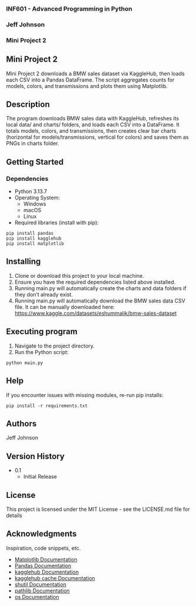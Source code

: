 ### INF601 - Advanced Programming in Python
### Jeff Johnson
### Mini Project 2
 
 
## Mini Project 2
 
Mini Project 2 downloads a BMW sales dataset via KaggleHub, then loads each CSV into a Pandas DataFrame.
The script aggregates counts for models, colors, and transmissions and plots them using Matplotlib.
 
## Description
 
The program downloads BMW sales data with KaggleHub, refreshes its local data/ and charts/ folders, and loads each CSV into a DataFrame. It totals models, colors, and transmissions, then creates clear bar charts (horizontal for models/transmissions, vertical for colors) and saves them as PNGs in charts folder.

## Getting Started
 
### Dependencies
 
- Python 3.13.7
- Operating System: 
    - Windows
    - macOS
    - Linux
- Required libraries (install with pip):
```
pip install pandas
pip install kagglehub
pip install matplotlib
```

## Installing
 
1. Clone or download this project to your local machine.
2. Ensure you have the required dependencies listed above installed.
3. Running main.py will automatically create the charts and data folders if they don’t already exist.
4. Running main.py will automatically download the BMW sales data CSV file. It can be manually downloaded here: https://www.kaggle.com/datasets/eshummalik/bmw-sales-dataset
 
## Executing program
 
1. Navigate to the project directory.
2. Run the Python script:
```
python main.py
```
 
## Help
 
If you encounter issues with missing modules, re-run pip installs:
```
pip install -r requirements.txt
```
 
## Authors
 
Jeff Johnson
 
## Version History
 
- 0.1
  - Initial Release
 
## License
 
This project is licensed under the MIT License - see the LICENSE.md file for details
 
## Acknowledgments
 
Inspiration, code snippets, etc.
- [Matplotlib Documentation](https://matplotlib.org/stable/tutorials/pyplot.html)
- [Pandas Documentation](https://pandas.pydata.org/pandas-docs/stable/getting_started/overview.html)
- [kagglehub Documentation](https://github.com/Kaggle/kagglehub/tree/main)
- [kagglehub cache Documentation](https://github.com/Kaggle/kagglehub#change-the-default-cache-folder)
- [shutil Documentation](https://docs.python.org/3/library/shutil.html)
- [pathlib Documentation](https://docs.python.org/3/library/pathlib.html)
- [os Documentation](https://docs.python.org/3/library/os.html)
